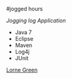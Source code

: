 #jogged hours

*Jogging log Application*

* Java 7
* Eclipse
* Maven
* Log4j
* JUnit

[Lorne Green](https://github.com/Greenster)
